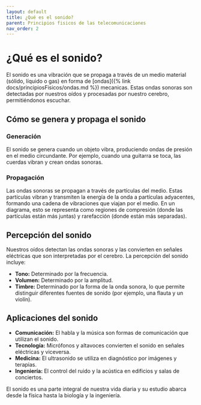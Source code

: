 ```yaml
---
layout: default
title: ¿Qué es el sonido?
parent: Principios fisicos de las telecomunicaciones
nav_order: 2
---
```


# ¿Qué es el sonido?

El sonido es una vibración que se propaga a través de un medio material (sólido, líquido o gas) en forma de [ondas]({% link docs/principiosFisicos/ondas.md %}) mecanicas. Estas ondas sonoras son detectadas por nuestros oídos y procesadas por nuestro cerebro, permitiéndonos escuchar.


## Cómo se genera y propaga el sonido

### Generación
El sonido se genera cuando un objeto vibra, produciendo ondas de presión en el medio circundante. Por ejemplo, cuando una guitarra se toca, las cuerdas vibran y crean ondas sonoras.

### Propagación
Las ondas sonoras se propagan a través de partículas del medio. Estas partículas vibran y transmiten la energía de la onda a partículas adyacentes, formando una cadena de vibraciones que viajan por el medio. En un diagrama, esto se representa como regiones de compresión (donde las partículas están más juntas) y rarefacción (donde están más separadas).

## Percepción del sonido

Nuestros oídos detectan las ondas sonoras y las convierten en señales eléctricas que son interpretadas por el cerebro. La percepción del sonido incluye:
- **Tono:** Determinado por la frecuencia.
- **Volumen:** Determinado por la amplitud.
- **Timbre:** Determinado por la forma de la onda sonora, lo que permite distinguir diferentes fuentes de sonido (por ejemplo, una flauta y un violín).

## Aplicaciones del sonido

- **Comunicación:** El habla y la música son formas de comunicación que utilizan el sonido.
- **Tecnología:** Micrófonos y altavoces convierten el sonido en señales eléctricas y viceversa.
- **Medicina:** El ultrasonido se utiliza en diagnóstico por imágenes y terapias.
- **Ingeniería:** El control del ruido y la acústica en edificios y salas de conciertos.

El sonido es una parte integral de nuestra vida diaria y su estudio abarca desde la física hasta la biología y la ingeniería.
